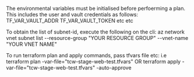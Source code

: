 The environmental variables must be initialised before perfoerming a plan. This
includes the user and vault credentials as follows:
    TF_VAR_VAULT_ADDR
    TF_VAR_VAULT_TOKEN
    etc etc






To obtain the list of subnet-id, execute the following on the cli:
    az network vnet subnet list --resource-group "YOUR RESOURCE GROUP" --vnet-name "YOUR VNET NAME"

To run terraform plan and apply commands, pass tfvars file etc:
    i.e terraform plan -var-file="tcw-stage-web-test.tfvars"  OR terraform apply -var-file="tcw-stage-web-test.tfvars" -auto-approve

